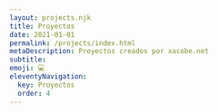 ```yaml
---
layout: projects.njk
title: Proyectos
date: 2021-01-01
permalink: /projects/index.html
metaDescription: Proyectos creados por xacobe.net
subtitle:
emoji: 💻
eleventyNavigation:
  key: Proyectos
  order: 4
---
```

